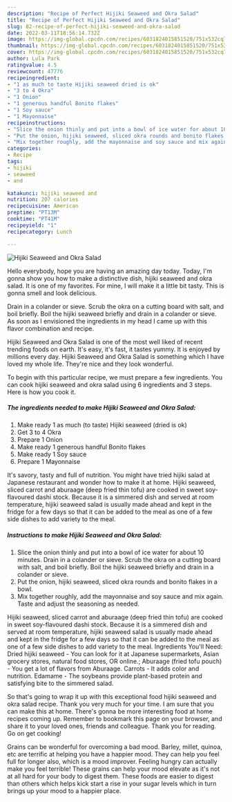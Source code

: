 ```yaml
---
description: "Recipe of Perfect Hijiki Seaweed and Okra Salad"
title: "Recipe of Perfect Hijiki Seaweed and Okra Salad"
slug: 82-recipe-of-perfect-hijiki-seaweed-and-okra-salad
date: 2022-03-11T18:56:14.732Z
image: https://img-global.cpcdn.com/recipes/6031824015851520/751x532cq70/hijiki-seaweed-and-okra-salad-recipe-main-photo.jpg
thumbnail: https://img-global.cpcdn.com/recipes/6031824015851520/751x532cq70/hijiki-seaweed-and-okra-salad-recipe-main-photo.jpg
cover: https://img-global.cpcdn.com/recipes/6031824015851520/751x532cq70/hijiki-seaweed-and-okra-salad-recipe-main-photo.jpg
author: Lula Park
ratingvalue: 4.5
reviewcount: 47776
recipeingredient:
- "1 as much to taste Hijiki seaweed dried is ok"
- "3 to 4 Okra"
- "1 Onion"
- "1 generous handful Bonito flakes"
- "1 Soy sauce"
- "1 Mayonnaise"
recipeinstructions:
- "Slice the onion thinly and put into a bowl of ice water for about 10 minutes. Drain in a colander or sieve. Scrub the okra on a cutting board with salt, and boil briefly. Boil the hijiki seaweed briefly and drain in a colander or sieve."
- "Put the onion, hijiki seaweed, sliced okra rounds and bonito flakes in a bowl."
- "Mix together roughly, add the mayonnaise and soy sauce and mix again. Taste and adjust the seasoning as needed."
categories:
- Recipe
tags:
- hijiki
- seaweed
- and

katakunci: hijiki seaweed and 
nutrition: 207 calories
recipecuisine: American
preptime: "PT13M"
cooktime: "PT41M"
recipeyield: "1"
recipecategory: Lunch

---
```



![Hijiki Seaweed and Okra Salad](https://img-global.cpcdn.com/recipes/6031824015851520/751x532cq70/hijiki-seaweed-and-okra-salad-recipe-main-photo.jpg)

Hello everybody, hope you are having an amazing day today. Today, I'm gonna show you how to make a distinctive dish, hijiki seaweed and okra salad. It is one of my favorites. For mine, I will make it a little bit tasty. This is gonna smell and look delicious.

Drain in a colander or sieve. Scrub the okra on a cutting board with salt, and boil briefly. Boil the hijiki seaweed briefly and drain in a colander or sieve. As soon as I envisioned the ingredients in my head I came up with this flavor combination and recipe.

Hijiki Seaweed and Okra Salad is one of the most well liked of recent trending foods on earth. It's easy, it's fast, it tastes yummy. It is enjoyed by millions every day. Hijiki Seaweed and Okra Salad is something which I have loved my whole life. They're nice and they look wonderful.


To begin with this particular recipe, we must prepare a few ingredients. You can cook hijiki seaweed and okra salad using 6 ingredients and 3 steps. Here is how you cook it.

<!--inarticleads1-->

##### The ingredients needed to make Hijiki Seaweed and Okra Salad:

1. Make ready 1 as much (to taste) Hijiki seaweed (dried is ok)
1. Get 3 to 4 Okra
1. Prepare 1 Onion
1. Make ready 1 generous handful Bonito flakes
1. Make ready 1 Soy sauce
1. Prepare 1 Mayonnaise


It&#39;s savory, tasty and full of nutrition. You might have tried hijiki salad at Japanese restaurant and wonder how to make it at home. Hijiki seaweed, sliced carrot and aburaage (deep fried thin tofu) are cooked in sweet soy-flavoured dashi stock. Because it is a simmered dish and served at room temperature, hijiki seaweed salad is usually made ahead and kept in the fridge for a few days so that it can be added to the meal as one of a few side dishes to add variety to the meal. 

<!--inarticleads2-->

##### Instructions to make Hijiki Seaweed and Okra Salad:

1. Slice the onion thinly and put into a bowl of ice water for about 10 minutes. Drain in a colander or sieve. Scrub the okra on a cutting board with salt, and boil briefly. Boil the hijiki seaweed briefly and drain in a colander or sieve.
1. Put the onion, hijiki seaweed, sliced okra rounds and bonito flakes in a bowl.
1. Mix together roughly, add the mayonnaise and soy sauce and mix again. Taste and adjust the seasoning as needed.


Hijiki seaweed, sliced carrot and aburaage (deep fried thin tofu) are cooked in sweet soy-flavoured dashi stock. Because it is a simmered dish and served at room temperature, hijiki seaweed salad is usually made ahead and kept in the fridge for a few days so that it can be added to the meal as one of a few side dishes to add variety to the meal. Ingredients You&#39;ll Need: Dried hijiki seaweed - You can look for it at Japanese supermarkets, Asian grocery stores, natural food stores, OR online.; Aburaage (fried tofu pouch) - You get a lot of flavors from Aburaage. Carrots - It adds color and nutrition. Edamame - The soybeans provide plant-based protein and satisfying bite to the simmered salad. 

So that's going to wrap it up with this exceptional food hijiki seaweed and okra salad recipe. Thank you very much for your time. I am sure that you can make this at home. There's gonna be more interesting food at home recipes coming up. Remember to bookmark this page on your browser, and share it to your loved ones, friends and colleague. Thank you for reading. Go on get cooking!

Grains can be wonderful for overcoming a bad mood. Barley, millet, quinoa, etc are terrific at helping you have a happier mood. They can help you feel full for longer also, which is a mood improver. Feeling hungry can actually make you feel terrible! These grains can help your mood elevate as it's not at all hard for your body to digest them. These foods are easier to digest than others which helps kick start a rise in your sugar levels which in turn brings up your mood to a happier place.
